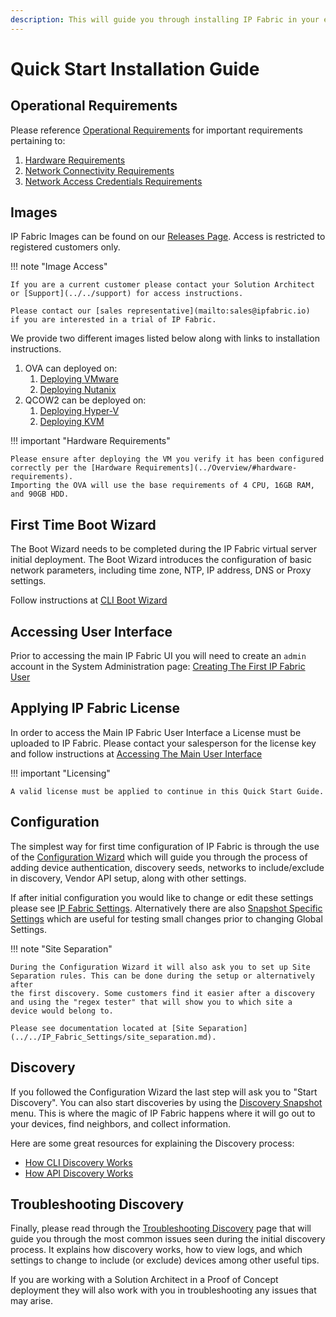 ```yaml
---
description: This will guide you through installing IP Fabric in your environment
---
```


# Quick Start Installation Guide

## Operational Requirements

Please reference [Operational Requirements](../Overview/#operational-requirements) for important requirements pertaining to:

1. [Hardware Requirements](../Overview/#hardware-requirements)
2. [Network Connectivity Requirements](../Overview/#network-connectivity-requirements)
3. [Network Access Credentials Requirements](../Overview/#network-access-credentials-requirements)

## Images

IP Fabric Images can be found on our [Releases Page](https://releases.ipfabric.io/ipfabric/current/).
Access is restricted to registered customers only.

!!! note "Image Access"

    If you are a current customer please contact your Solution Architect
    or [Support](../../support) for access instructions.

    Please contact our [sales representative](mailto:sales@ipfabric.io)
    if you are interested in a trial of IP Fabric.

We provide two different images listed below along with links to installation
instructions.

1. OVA can deployed on:
   1. [Deploying VMware](01-deployment.md#deploying-on-vmware-ova-virtual-machine)
   2. [Deploying Nutanix](01-deployment.md#deploying-a-virtual-machine-to-nutanix)
2. QCOW2 can be deployed on:
   1. [Deploying Hyper-V](01-deployment.md#)
   2. [Deploying KVM](01-deployment.md#)

!!! important "Hardware Requirements"

    Please ensure after deploying the VM you verify it has been configured
    correctly per the [Hardware Requirements](../Overview/#hardware-requirements).
    Importing the OVA will use the base requirements of 4 CPU, 16GB RAM,
    and 90GB HDD.

## First Time Boot Wizard

The Boot Wizard needs to be completed during the IP Fabric virtual server
initial deployment. The Boot Wizard introduces the configuration of basic
network parameters, including time zone, NTP, IP address, DNS or Proxy settings.

Follow instructions at [CLI Boot Wizard](02-boot_wizard.md)

## Accessing User Interface

Prior to accessing the main IP Fabric UI you will need to create an `admin`
account in the System Administration
page: [Creating The First IP Fabric User](03-access_ui.md#accessing-the-main-user-interface)

## Applying IP Fabric License

In order to access the Main IP Fabric User Interface a License must be uploaded
to IP Fabric. Please contact your salesperson for the license key and follow
instructions
at [Accessing The Main User Interface](03-access_ui.md#accessing-the-main-user-interface)

!!! important "Licensing"

    A valid license must be applied to continue in this Quick Start Guide.

## Configuration

The simplest way for first time configuration of IP Fabric is through the use of
the [Configuration Wizard](Configuration_Wizard/index.md) which will guide you
through the process of adding device authentication, discovery seeds, networks
to include/exclude in discovery, Vendor API setup, along with other settings.

If after initial configuration you would like to change or edit these settings
please see [IP Fabric Settings](../../IP_Fabric_Settings). Alternatively there
are also
[Snapshot Specific Settings](../../IP_Fabric_GUI/Discovery_Snapshot.md#snapshot-specific-settings)
which are useful for testing small changes prior to changing Global Settings.

!!! note "Site Separation"

    During the Configuration Wizard it will also ask you to set up Site
    Separation rules. This can be done during the setup or alternatively after
    the first discovery. Some customers find it easier after a discovery
    and using the "regex tester" that will show you to which site a
    device would belong to.

    Please see documentation located at [Site Separation](../../IP_Fabric_Settings/site_separation.md).

## Discovery

If you followed the Configuration Wizard the last step will ask you to
"Start Discovery". You can also start discoveries by using the
[Discovery Snapshot](../../IP_Fabric_GUI/Discovery_Snapshot.md) menu. This is
where the magic of IP Fabric happens where it will go out to your devices, find
neighbors, and collect information.

Here are some great resources for explaining the Discovery process:

- [How CLI Discovery Works](../Overview/How_Discovery_Works/CLI_discovery.md)
- [How API Discovery Works](../Overview/How_Discovery_Works/API_discovery.md)

## Troubleshooting Discovery

Finally, please read through the
[Troubleshooting Discovery](../Overview/How_Discovery_Works/troubleshooting_discovery.md)
page that will guide you through the most common issues seen during the initial
discovery process. It explains how discovery works, how to view logs, and which
settings to change to include (or exclude) devices among other useful tips.

If you are working with a Solution Architect in a Proof of Concept deployment
they will also work with you in troubleshooting any issues that may arise.
